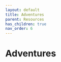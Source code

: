 ```yaml
---
layout: default
title: Adventures
parent: Resources
has_children: true
nav_order: 6
---
```


# Adventures
